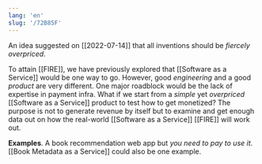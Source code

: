 ```yaml
---
lang: 'en'
slug: '/72B85F'
---
```


An idea suggested on [[2022-07-14]] that all inventions should be _fiercely overpriced_.

To attain [[FIRE]], we have previously explored that [[Software as a Service]] would be one way to go.
However, good _engineering_ and a good _product_ are very different.
One major roadblock would be the lack of expertise in payment infra.
What if we start from a _simple_ yet _overpriced_ [[Software as a Service]] product to test how to get monetized?
The purpose is not to generate revenue by itself but to examine and get enough data out on how the real-world [[Software as a Service]] [[FIRE]] will work out.

**Examples**.
A book recommendation web app but _you need to pay to use it_.
[[Book Metadata as a Service]] could also be one example.
